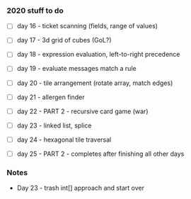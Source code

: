 ### 2020 stuff to do

- [ ] day 16 - ticket scanning (fields, range of values)
- [ ] day 17 - 3d grid of cubes (GoL?)
- [ ] day 18 - expression evaluation, left-to-right precedence
- [ ] day 19 - evaluate messages match a rule
- [ ] day 20 - tile arrangement (rotate array, match edges)
- [ ] day 21 - allergen finder
- [ ] day 22 - PART 2 - recursive card game (war)
- [ ] day 23 - linked list, splice
- [ ] day 24 - hexagonal tile traversal
- [ ] day 25 - PART 2 - completes after finishing all other days


### Notes

- Day 23 - trash int[] approach and start over

